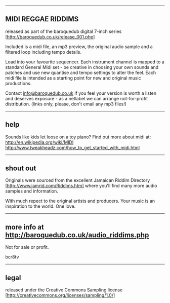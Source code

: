 -------------------
MIDI REGGAE RIDDIMS
-------------------
released as part of the baroquedub digital 7-inch series
[http://baroquedub.co.uk/release_001.php]


Included is a midi file, an mp3 preview, the original audio sample and a filtered loop including tempo details.

Load into your favourite sequencer. Each instrument channel is mapped to a standard General Midi set - be creative in choosing your own sounds and patches and use new quantise and tempo settings to alter the feel. Each midi file is intended as a starting point for new and original music productions.

Contact info@baroquedub.co.uk if you feel your version is worth a listen and deserves exposure - as a netlabel we can arrange not-for-profit distribution. (links only, please, don't email any mp3 files!)

----
help
----
Sounds like kids let loose on a toy piano? Find out more about midi at:
http://en.wikipedia.org/wiki/MIDI
http://www.tweakheadz.com/how_to_get_started_with_midi.html


---------
shout out
---------
Originals were sourced from the excellent Jamaican Riddim Directory [http://www.jamrid.com/Riddims.htm] where you'll find many more audio samples and information.

With much repect to the original artists and producers.
Your music is an inspiration to the world. One love.

------------------------------------------------------
more info at http://baroquedub.co.uk/audio_riddims.php
------------------------------------------------------

Not for sale or profit.

bcr8tv


-----
legal
-----
released under the Creative Commons Sampling license
[http://creativecommons.org/licenses/sampling/1.0/]

